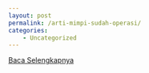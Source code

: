 ```yaml
---
layout: post
permalink: /arti-mimpi-sudah-operasi/
categories:
    - Uncategorized
---
```


[Baca Selengkapnya](/05)